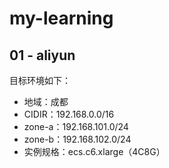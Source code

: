 # my-learning
## 01 - aliyun
目标环境如下：
- 地域：成都
- CIDIR：192.168.0.0/16
- zone-a：192.168.101.0/24
- zone-b：192.168.102.0/24
- 实例规格：ecs.c6.xlarge（4C8G）
